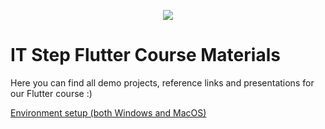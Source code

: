 <p align="center">
    <img src="https://user-images.githubusercontent.com/13054026/136661130-05412280-68e7-4135-9798-5c13299c4c26.png">
</p>

# IT Step Flutter Course Materials

Here you can find all demo projects, reference links and presentations for our Flutter course :)

[Environment setup (both Windows and MacOS)](https://github.com/AndyStef/FlutterITStepCourse/blob/main/Dev%20Environment%20Setup.md)

